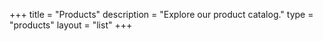 +++
title = "Products"
description = "Explore our product catalog."
type = "products"
layout = "list"
+++
